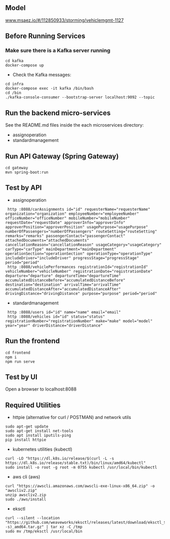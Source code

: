 # 

## Model
www.msaez.io/#/112850933/storming/vehiclemgmt-1127

## Before Running Services
### Make sure there is a Kafka server running
```
cd kafka
docker-compose up
```
- Check the Kafka messages:
```
cd infra
docker-compose exec -it kafka /bin/bash
cd /bin
./kafka-console-consumer --bootstrap-server localhost:9092 --topic
```

## Run the backend micro-services
See the README.md files inside the each microservices directory:

- assignoperation
- standardmanagement


## Run API Gateway (Spring Gateway)
```
cd gateway
mvn spring-boot:run
```

## Test by API
- assignoperation
```
 http :8088/carAssignments id="id" requesterName="requesterName" organization="organization" employeeNumber="employeeNumber" officeNumber="officeNumber" mobileNumber="mobileNumber" requestDate="requestDate" approverInfo="approverInfo" approverPosition="approverPosition" usagePurpose="usagePurpose" numberOfPassengers="numberOfPassengers" routeSetting="routeSetting" remarks="remarks" passengerContact="passengerContact" attachedDocuments="attachedDocuments" cancellationReason="cancellationReason" usageCategory="usageCategory" carType="carType" mainDepartment="mainDepartment" operationSection="operationSection" operationType="operationType" includeDriver="includeDriver" progressStage="progressStage" period="period" 
 http :8088/vehiclePerformances registrationId="registrationId" vehicleNumber="vehicleNumber" registrationDate="registrationDate" departure="departure" departureTime="departureTime" accumulatedDistanceBefore="accumulatedDistanceBefore" destination="destination" arrivalTime="arrivalTime" accumulatedDistanceAfter="accumulatedDistanceAfter" drivingDistance="drivingDistance" purpose="purpose" period="period" 
```
- standardmanagement
```
 http :8088/users id="id" name="name" email="email" 
 http :8088/vehicles id="id" status="status" registrationNumber="registrationNumber" make="make" model="model" year="year" driverDistance="driverDistance" 
```


## Run the frontend
```
cd frontend
npm i
npm run serve
```

## Test by UI
Open a browser to localhost:8088

## Required Utilities

- httpie (alternative for curl / POSTMAN) and network utils
```
sudo apt-get update
sudo apt-get install net-tools
sudo apt install iputils-ping
pip install httpie
```

- kubernetes utilities (kubectl)
```
curl -LO "https://dl.k8s.io/release/$(curl -L -s https://dl.k8s.io/release/stable.txt)/bin/linux/amd64/kubectl"
sudo install -o root -g root -m 0755 kubectl /usr/local/bin/kubectl
```

- aws cli (aws)
```
curl "https://awscli.amazonaws.com/awscli-exe-linux-x86_64.zip" -o "awscliv2.zip"
unzip awscliv2.zip
sudo ./aws/install
```

- eksctl 
```
curl --silent --location "https://github.com/weaveworks/eksctl/releases/latest/download/eksctl_$(uname -s)_amd64.tar.gz" | tar xz -C /tmp
sudo mv /tmp/eksctl /usr/local/bin
```

